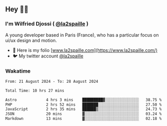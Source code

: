## Hey 👋🏾
### I'm Wilfried Djossi ( <a href="https://twitter.com/la2spaille/" target="_blank">@la2spaille</a> )
A young developer based in Paris (France), who has a particular focus on ui/ux design and motion.

- 🎨 Here is my folio [www.la2spaille.com](https://www.la2spaille.com/)
- 🐦 My twitter account [@la2spaille](https://twitter.com/la2spaille/)

### Wakatime
<!--START_SECTION:waka-->

```txt
From: 21 August 2024 - To: 28 August 2024

Total Time: 10 hrs 27 mins

Astro             4 hrs 3 mins    █████████▓░░░░░░░░░░░░░░░   38.75 %
PHP               2 hrs 52 mins   ███████░░░░░░░░░░░░░░░░░░   27.50 %
JavaScript        2 hrs 35 mins   ██████▒░░░░░░░░░░░░░░░░░░   24.73 %
JSON              20 mins         ▓░░░░░░░░░░░░░░░░░░░░░░░░   03.24 %
Markdown          13 mins         ▓░░░░░░░░░░░░░░░░░░░░░░░░   02.18 %
```

<!--END_SECTION:waka-->
<!--
**la2spaille/la2spaille** is a ✨ _special_ ✨ repository because its `README.md` (this file) appears on your GitHub profile.

Here are some ideas to get you started:

- 🔭 I’m currently working on ...
- 🌱 I’m currently learning ...
- 👯 I’m looking to collaborate on ...
- 🤔 I’m looking for help with ...
- 💬 Ask me about ...
- 📫 How to reach me: ...
- 😄 Pronouns: ...
- ⚡ Fun fact: ...
-->
